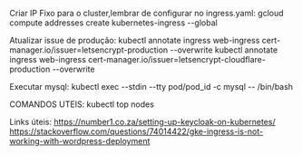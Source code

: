 Criar IP Fixo para o cluster,lembrar de configurar no ingress.yaml:
gcloud compute addresses create kubernetes-ingress --global

Atualizar issue de produção:
kubectl annotate ingress web-ingress cert-manager.io/issuer=letsencrypt-production --overwrite
kubectl annotate ingress web-ingress cert-manager.io/issuer=letsencrypt-cloudflare-production --overwrite

Executar mysql:
kubectl exec --stdin --tty pod/pod_id -c mysql -- /bin/bash

COMANDOS UTEIS:
kubectl top nodes

Links úteis:
https://number1.co.za/setting-up-keycloak-on-kubernetes/
https://stackoverflow.com/questions/74014422/gke-ingress-is-not-working-with-wordpress-deployment